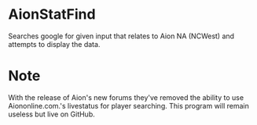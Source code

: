 # AionStatFind
Searches google for given input that relates to Aion NA (NCWest) and attempts to display the data.

# Note
With the release of Aion's new forums they've removed the ability to use Aiononline.com.'s livestatus for player searching.  This program will remain useless but live on GitHub.
